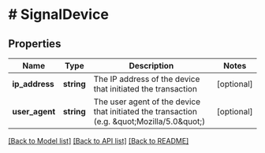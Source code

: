 # # SignalDevice

## Properties

Name | Type | Description | Notes
------------ | ------------- | ------------- | -------------
**ip_address** | **string** | The IP address of the device that initiated the transaction | [optional]
**user_agent** | **string** | The user agent of the device that initiated the transaction (e.g. \&quot;Mozilla/5.0\&quot;) | [optional]

[[Back to Model list]](../../README.md#models) [[Back to API list]](../../README.md#endpoints) [[Back to README]](../../README.md)
